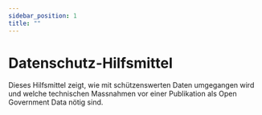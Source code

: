 ```yaml
---
sidebar_position: 1
title: ""
---
```


# Datenschutz-Hilfsmittel

Dieses Hilfsmittel zeigt, wie mit schützenswerten Daten umgegangen wird und welche technischen Massnahmen vor einer Publikation als Open Government Data nötig sind.